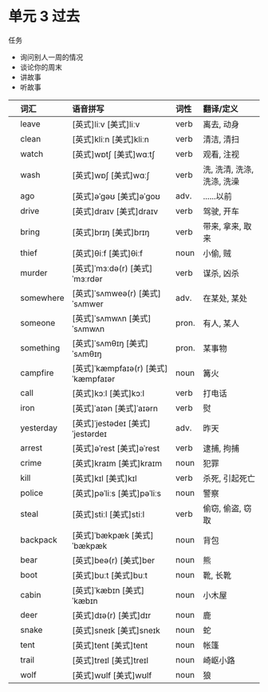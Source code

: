 # **单元** **3** 过去

任务

- 询问别人一周的情况
- 谈论你的周末
- 讲故事
- 听故事

|      | 词汇      | 语音拼写                            | 词性  | 翻译/定义                  |
| :--- | :-------- | :---------------------------------- | :---- | :------------------------- |
|      | leave     | [英式]liːv [美式]liːv               | verb  | 离去, 动身                 |
|      | clean     | [英式]kliːn [美式]kliːn             | verb  | 清洁, 清扫                 |
|      | watch     | [英式]wɒtʃ [美式]wɑːtʃ              | verb  | 观看, 注视                 |
|      | wash      | [英式]wɒʃ [美式]wɑːʃ                | verb  | 洗, 洗清, 洗涤, 洗涤, 洗澡 |
|      | ago       | [英式]əˈɡəʊ [美式]əˈɡoʊ             | adv.  | ......以前                 |
|      | drive     | [英式]draɪv [美式]draɪv             | verb  | 驾驶, 开车                 |
|      | bring     | [英式]brɪŋ [美式]brɪŋ               | verb  | 带来, 拿来, 取来           |
|      | thief     | [英式]θiːf [美式]θiːf               | noun  | 小偷, 贼                   |
|      | murder    | [英式]ˈmɜːdə(r) [美式]ˈmɜːrdər      | verb  | 谋杀, 凶杀                 |
|      | somewhere | [英式]ˈsʌmweə(r) [美式]ˈsʌmwer      | adv.  | 在某处, 某处               |
|      | someone   | [英式]ˈsʌmwʌn [美式]ˈsʌmwʌn         | pron. | 有人, 某人                 |
|      | something | [英式]ˈsʌmθɪŋ [美式]ˈsʌmθɪŋ         | pron. | 某事物                     |
|      | campfire  | [英式]ˈkæmpfaɪə(r) [美式]ˈkæmpfaɪər | noun  | 篝火                       |
|      | call      | [英式]kɔːl [美式]kɔːl               | verb  | 打电话                     |
|      | iron      | [英式]ˈaɪən [美式]ˈaɪərn            | verb  | 熨                         |
|      | yesterday | [英式]ˈjestədeɪ [美式]ˈjestərdeɪ    | adv.  | 昨天                       |
|      | arrest    | [英式]əˈrest [美式]əˈrest           | verb  | 逮捕, 拘捕                 |
|      | crime     | [英式]kraɪm [美式]kraɪm             | noun  | 犯罪                       |
|      | kill      | [英式]kɪl [美式]kɪl                 | verb  | 杀死, 引起死亡             |
|      | police    | [英式]pəˈliːs [美式]pəˈliːs         | noun  | 警察                       |
|      | steal     | [英式]stiːl [美式]stiːl             | verb  | 偷窃, 偷盗, 窃取           |
|      | backpack  | [英式]ˈbækpæk [美式]ˈbækpæk         | noun  | 背包                       |
|      | bear      | [英式]beə(r) [美式]ber              | noun  | 熊                         |
|      | boot      | [英式]buːt [美式]buːt               | noun  | 靴, 长靴                   |
|      | cabin     | [英式]ˈkæbɪn [美式]ˈkæbɪn           | noun  | 小木屋                     |
|      | deer      | [英式]dɪə(r) [美式]dɪr              | noun  | 鹿                         |
|      | snake     | [英式]sneɪk [美式]sneɪk             | noun  | 蛇                         |
|      | tent      | [英式]tent [美式]tent               | noun  | 帐篷                       |
|      | trail     | [英式]treɪl [美式]treɪl             | noun  | 崎岖小路                   |
|      | wolf      | [英式]wʊlf [美式]wʊlf               | noun  | 狼                         |

